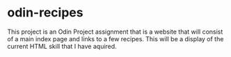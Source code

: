 # odin-recipes
This project is an Odin Project assignment that is a website that will consist of a main index page
and links to a few recipes. This will be a display of the current HTML skill that I have aquired.